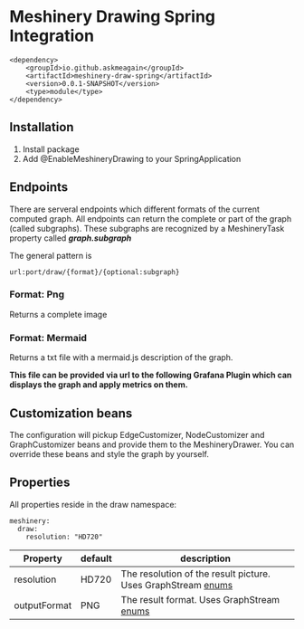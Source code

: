 # Meshinery Drawing Spring Integration

    <dependency>
        <groupId>io.github.askmeagain</groupId>
        <artifactId>meshinery-draw-spring</artifactId>
        <version>0.0.1-SNAPSHOT</version>
        <type>module</type>
    </dependency>

## Installation

1. Install package
2. Add @EnableMeshineryDrawing to your SpringApplication

## Endpoints

There are serveral endpoints which different formats of the current computed graph. All endpoints can return the
complete or part of the graph (called subgraphs). These
subgraphs are recognized by a MeshineryTask property called _**graph.subgraph**_

The general pattern is

    url:port/draw/{format}/{optional:subgraph}

### Format: Png

Returns a complete image

### Format: Mermaid

Returns a txt file with a mermaid.js description of the graph. 

**This file can be provided via url to the following Grafana Plugin which can displays the graph and apply metrics on
them.**

## Customization beans

The configuration will pickup EdgeCustomizer, NodeCustomizer and GraphCustomizer beans and provide them to the
MeshineryDrawer. You can override these beans and style the graph by yourself.

## Properties

All properties reside in the draw namespace:

    meshinery:
      draw:
        resolution: "HD720"

| Property  | default | description  |
|---|---|---|
| resolution | HD720 | The resolution of the result picture. Uses GraphStream [enums](https://data.graphstream-project.org/api/gs-core/1.3/org/graphstream/stream/file/FileSinkImages.Resolutions.html)  |
| outputFormat  | PNG  | The result format. Uses GraphStream [enums](https://data.graphstream-project.org/api/gs-core/1.3/org/graphstream/stream/file/FileSinkImages.OutputType.html)  |
